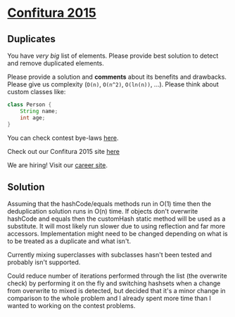 # [Confitura 2015](http://tech.viacom.com/warsawsdc/confitura2015/)
## Duplicates

You have *very big* list of elements. Please provide best solution to detect and remove duplicated elements.

Please provide a solution and **comments** about its benefits and drawbacks. Please give us complexity (`O(n)`, `O(n^2)`, `O(ln(n))`, ...). Please think about custom classes like:

```java
class Person {
    String name;
    int age;
}
```

You can check contest bye-laws [here](http://tech.viacom.com/warsawsdc/confitura2015/Regulamin_konkurs_Viacom_programmer_adventure_2015.pdf).

Check out our Confitura 2015 site [here](http://tech.viacom.com/warsawsdc/confitura2015/)

We are hiring! Visit our [career site](http://tech.viacom.com/careers/).

## Solution

Assuming that the hashCode/equals methods run in O(1) time then the deduplication solution runs in O(n) time.
If objects don't overwrite hashCode and equals then the customHash static method will be used as a substitute.
It will most likely run slower due to using reflection and far more accessors.
Implementation might need to be changed depending on what is to be treated as a duplicate and what isn't.

Currently mixing superclasses with subclasses hasn't been tested and probably isn't supported.

Could reduce number of iterations performed through the list (the overwrite check) by performing it on the fly and
switching hashsets when a change from overwrite to mixed is detected, but decided that it's a minor change in comparison
to the whole problem and I already spent more time than I wanted to working on the contest problems.